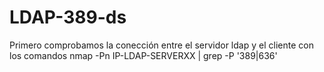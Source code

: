 # LDAP-389-ds

Primero comprobamos la conección entre el servidor ldap y el cliente con los comandos
nmap -Pn IP-LDAP-SERVERXX | grep -P '389|636'


